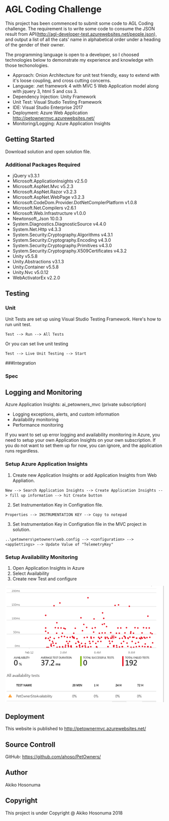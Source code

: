  # AGL Coding Challenge

This project has been commenced to submit some code to AGL Coding challenge.
The requirement is to write some code to consume the JSON result from API(http://agl-developer-test.azurewebsites.net/people.json), and output a list of all the cats' name in alphabetical order under a heading of the gender of their owner.

The programming language is open to a developer, so I choosed technologies below to demonstrate my experience and knowledge with those techonologies.

* Approach: Onion Architecture for unit test friendly, easy to extend with it's loose coupling, and cross cutting concerns.
* Language: .net framework 4 with MVC 5 Web Application model along with jquery 3, html 5 and css 3. 
* Dependency Injection: Unity Framework
* Unit Test: Visual Studio Testing Framework
* IDE: Visual Studio Enterprise 2017
* Deployment: Azure Web Application http://petownermvc.azurewebsites.net/
* Monitoring/Logging: Azure Application Insights

## Getting Started

Download solution and open solution file.

### Additional Packages Required

* jQuery v3.3.1
* Microsoft.ApplicationInsights v2.5.0
* Microsoft.AspNet.Mvc v5.2.3
* Microsoft.AspNet.Razor v3.2.3
* Microsoft.AspNet.WebPage v3.2.3
* Microsoft.CodeDom.Provider.DotNetComplerPlatform v1.0.8
* Microsoft.Net.Compilers v2.6.1
* Microsoft.Web.Infrastructure v1.0.0
* Newtonsoft_Json 10.0.3
* System.Diagnostics.DiagnosticSource v4.4.0
* System.Net.Http v4.3.3
* System.Security.Cryptography.Algorithms v4.3.1
* System.Security.Cryptography.Encoding v4.3.0
* System.Security.Cryptography.Primitives v4.3.0
* System.Security.Cryptography.X509Certificates v4.3.2
* Unity v5.5.8
* Unity.Abstractions v3.1.3
* Unity.Container v5.5.8
* Unity.Nvc v5.0.12
* WebActivatorEx v2.2.0

## Testing

### Unit
Unit Tests are set up using Visual Studio Testing Framework.
Here's how to run unit test.
```
Test --> Run --> All Tests
```
Or you can set live unit testing
```
Test --> Live Unit Testing --> Start
```

###Integration
### Spec

## Logging and Monitoring

Azure Application Insights: ai_petowners_mvc (private subscription)
* Logging exceptions, alerts, and custom information
* Availability monitoring
* Performance monitoring

If you want to set up error logging and availability monitoring in Azure, you need to setup your own Application Insights on your own subscription. If you do not want to set them up for now, you can ignore, and the application runs regardless.

### Setup Azure Application Insights

1. Create new Application Insights or add Application Insights from Web Appliation.
```
New --> Search Application Insights --> Create Application Insights --> fill up information --> hit Create button 
```
2. Set Instrumentation Key in Configration file.
```
Properties --> INSTRUMENTATION KEY --> Copy to notepad
```
3. Set Instrumentation Key in Configration file in the MVC project in solution.
```
..\petowners\petowners\web.config --> <configuration> --> <appSettings> --> Update Value of "TelemetryKey"
```

### Setup Availability Monitoring

1. Open Application Insights in Azure
2. Select Availability
3. Create new Test and configure 

![Availability Monitoring](./READMEImages/AvailabilityMonitoring.png "Monitoring...")

## Deployment

This website is published to http://petownermvc.azurewebsites.net/

## Source Controll

GitHub: https://github.com/ahoso/PetOwners/

## Author

Akiko Hosonuma

## Copyright

This project is under Copyright @ Akiko Hosonuma 2018

